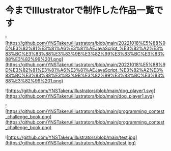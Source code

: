 # 今までIllustratorで制作した作品一覧です

![https://github.com/YNSTakeru/Illustrators/blob/main/20221018%E5%88%9D%E3%82%81%E3%81%A6%E3%81%AEJavaScript_%E3%82%A2%E3%83%BC%E3%83%88%E3%83%9B%E3%82%99%E3%83%BC%E3%83%88%E3%82%99%201.png](https://github.com/YNSTakeru/Illustrators/blob/main/20221018%E5%88%9D%E3%82%81%E3%81%A6%E3%81%AEJavaScript_%E3%82%A2%E3%83%BC%E3%83%88%E3%83%9B%E3%82%99%E3%83%BC%E3%83%88%E3%82%99%201.png)

![https://github.com/YNSTakeru/Illustrators/blob/main/dog_player1.svg](https://github.com/YNSTakeru/Illustrators/blob/main/dog_player1.svg)

![https://github.com/YNSTakeru/Illustrators/blob/main/programming_contest_challenge_book.png](https://github.com/YNSTakeru/Illustrators/blob/main/programming_contest_challenge_book.png)

![https://github.com/YNSTakeru/Illustrators/blob/main/test.jpg](https://github.com/YNSTakeru/Illustrators/blob/main/test.jpg)
